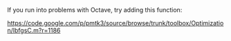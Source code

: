 If you run into problems with Octave, try adding this function:

https://code.google.com/p/pmtk3/source/browse/trunk/toolbox/Optimization/lbfgsC.m?r=1186
